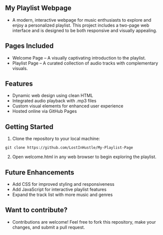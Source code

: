 ## My Playlist Webpage
- A modern, interactive webpage for music enthusiasts to explore and enjoy a personalized playlist. This project includes a two-page web interface and is designed to be both responsive and visually appealing.

## Pages Included
- Welcome Page – A visually captivating introduction to the playlist.
- Playlist Page – A curated collection of audio tracks with complementary visuals.

## Features
- Dynamic web design using clean HTML
- Integrated audio playback with .mp3 files
- Custom visual elements for enhanced user experience
- Hosted online via GitHub Pages

## Getting Started
1) Clone the repository to your local machine:
```
git clone https://github.com/LostInHustle/My-Playlist-Page
```
2) Open welcome.html in any web browser to begin exploring the playlist.

## Future Enhancements
- Add CSS for improved styling and responsiveness
- Add JavaScript for interactive playlist features
- Expand the track list with more music and genres

## Want to contribute?
- Contributions are welcome! Feel free to fork this repository, make your changes, and submit a pull request.
